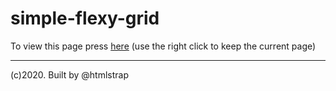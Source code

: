 # simple-flexy-grid  

To view this page press [here](https://ui-coder.github.io/simple-flexy-grid/) (use the right click to keep the current page)     
________________   
(c)2020. Built by @htmlstrap
